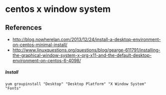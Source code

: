 # centos x window system

## References
* http://blog.nowherelan.com/2013/12/24/install-a-desktop-environment-on-centos-minimal-install/
* http://www.linuxquestions.org/questions/blog/gearge-611791/installing-the-graphical-window-system-x-org-x11-and-the-default-desktop-environment-on-centos-6-4098/

##### Install
```
yum groupinstall "Desktop" "Desktop Platform" "X Window System" "Fonts"
```
